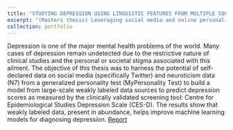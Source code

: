 ```yaml
---
title: "STUDYING DEPRESSION USING LINGUISTIC FEATURES FROM MULTIPLE SOCIAL MEDIA SOURCES"
excerpt: "(Masters thesis) Leveraging social media and online personality tests to develop better machine learning models for depression diagnosis"
collection: portfolio
---
```


Depression is one of the major mental health problems of the world. Many cases of depression remain undetected due to the restrictive nature of clinical studies and the personal or societal stigma associated with this ailment. The objective of this thesis was to harness the potential of self-declared data on social media (specifically Twitter) and neuroticism data (N7) from a generalized personality test (MyPersonality Test) to build a model from large-scale weakly labeled data sources to predict depression scores as measured by the clinically validated screening tool: Centre for Epidemiological Studies Depression Scale (CES-D). The results show that weakly labeled data, present in abundance, helps improve machine learning models for diagnosing depression.
[Report](/files/mastersThesis.pdf)
